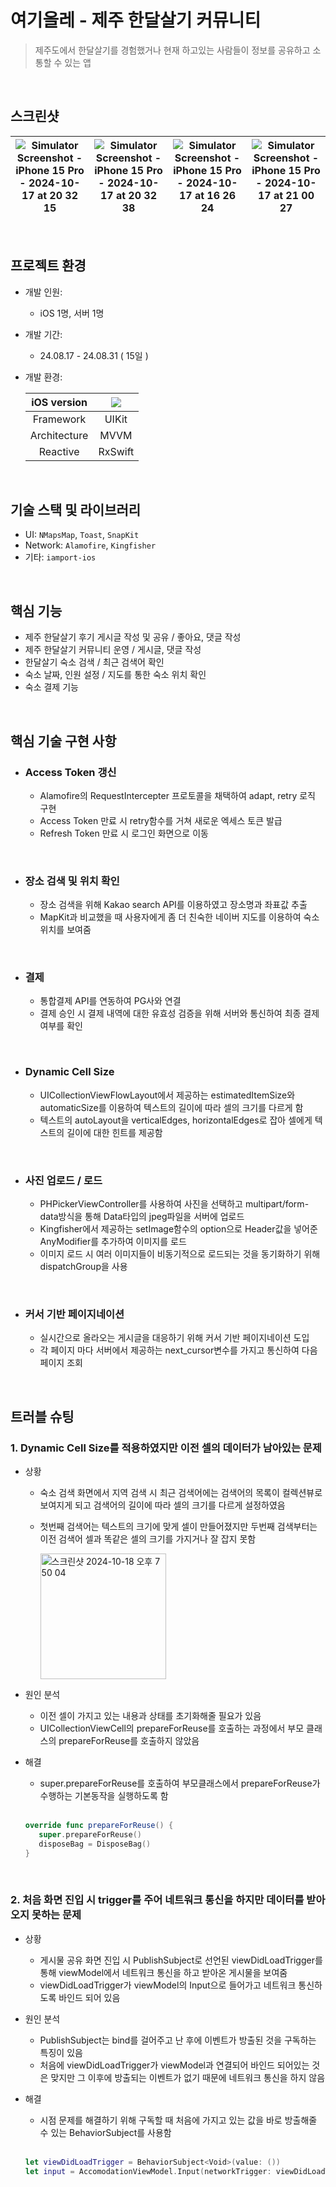 # 여기올레 - 제주 한달살기 커뮤니티
> 제주도에서 한달살기를 경험했거나 현재 하고있는 사람들이 정보를 공유하고 소통할 수 있는 앱
<br/>

## 스크린샷

|![Simulator Screenshot - iPhone 15 Pro - 2024-10-17 at 20 32 15](https://github.com/user-attachments/assets/fcf48aab-4a52-44f0-aff7-77d244318eee)|![Simulator Screenshot - iPhone 15 Pro - 2024-10-17 at 20 32 38](https://github.com/user-attachments/assets/d4cd0c25-0f37-4efd-8a4d-09aaf10ad3c2)|![Simulator Screenshot - iPhone 15 Pro - 2024-10-17 at 16 26 24](https://github.com/user-attachments/assets/dd9b5180-1655-4a2a-be1c-5d9c1ec05a40)|![Simulator Screenshot - iPhone 15 Pro - 2024-10-17 at 21 00 27](https://github.com/user-attachments/assets/b24d9142-eedf-4470-86fb-70d8326eface)|
|--|--|--|--|

<br>

## 프로젝트 환경
- 개발 인원:
  - iOS 1명, 서버 1명
- 개발 기간:
  - 24.08.17 - 24.08.31 ( 15일 )
- 개발 환경:

    | iOS version | <img src="https://img.shields.io/badge/iOS-16.0+-black?logo=apple"/> |
    |:-:|:-:|
    | Framework | UIKit |
    | Architecture | MVVM |
    | Reactive | RxSwift |

<br/>

## 기술 스택 및 라이브러리
- UI: `NMapsMap`, `Toast`, `SnapKit`
- Network: `Alamofire`, `Kingfisher`
- 기타: `iamport-ios`

<br/>

## 핵심 기능

- 제주 한달살기 후기 게시글 작성 및 공유 / 좋아요, 댓글 작성
- 제주 한달살기 커뮤니티 운영 / 게시글, 댓글 작성 
- 한달살기 숙소 검색 / 최근 검색어 확인
- 숙소 날짜, 인원 설정 / 지도를 통한 숙소 위치 확인
- 숙소 결제 기능

<br/>
 
## 핵심 기술 구현 사항

- ### Access Token 갱신
  - Alamofire의 RequestIntercepter 프로토콜을 채택하여 adapt, retry 로직 구현 
  - Access Token 만료 시 retry함수를 거쳐 새로운 엑세스 토큰 발급
  - Refresh Token 만료 시 로그인 화면으로 이동

<br>

- ### 장소 검색 및 위치 확인
  - 장소 검색을 위해 Kakao search API를 이용하였고 장소명과 좌표값 추출
  - MapKit과 비교했을 때 사용자에게 좀 더 친숙한 네이버 지도를 이용하여 숙소 위치를 보여줌
 
<br>

- ### 결제
  - 통합결제 API를 연동하여 PG사와 연결
  - 결제 승인 시 결제 내역에 대한 유효성 검증을 위해 서버와 통신하여 최종 결제 여부를 확인

<br>

- ### Dynamic Cell Size
  - UICollectionViewFlowLayout에서 제공하는 estimatedItemSize와 automaticSize를 이용하여 텍스트의 길이에 따라 셀의 크기를 다르게 함   
  - 텍스트의 autoLayout을 verticalEdges, horizontalEdges로 잡아 셀에게 텍스트의 길이에 대한 힌트를 제공함

<br>

- ### 사진 업로드 / 로드
  - PHPickerViewController를 사용하여 사진을 선택하고 multipart/form-data방식을 통해 Data타입의 jpeg파일을 서버에 업로드
  - Kingfisher에서 제공하는 setImage함수의 option으로 Header값을 넣어준 AnyModifier를 추가하여 이미지를 로드
  - 이미지 로드 시 여러 이미지들이 비동기적으로 로드되는 것을 동기화하기 위해 dispatchGroup을 사용

<br>

- ### 커서 기반 페이지네이션
  - 실시간으로 올라오는 게시글을 대응하기 위해 커서 기반 페이지네이션 도입
  - 각 페이지 마다 서버에서 제공하는 next_cursor변수를 가지고 통신하여 다음 페이지 조회

<br/>

## 트러블 슈팅
### 1. Dynamic Cell Size를 적용하였지만 이전 셀의 데이터가 남아있는 문제
- 상황
  - 숙소 검색 화면에서 지역 검색 시 최근 검색어에는 검색어의 목록이 컬렉션뷰로 보여지게 되고 검색어의 길이에 따라 셀의 크기를 다르게 설정하였음
  - 첫번째 검색어는 텍스트의 크기에 맞게 셀이 만들어졌지만 두번째 검색부터는 이전 검색어 셀과 똑같은 셀의 크기를 가지거나 잘 잡지 못함
   
      <img width="201" alt="스크린샷 2024-10-18 오후 7 50 04" src="https://github.com/user-attachments/assets/eb919ce7-4436-4e78-828e-92bb08db4163">
  
- 원인 분석
  - 이전 셀이 가지고 있는 내용과 상태를 초기화해줄 필요가 있음
  - UICollectionViewCell의 prepareForReuse를 호출하는 과정에서 부모 클래스의 prepareForReuse를 호출하지 않았음

- 해결
  - super.prepareForReuse를 호출하여 부모클래스에서 prepareForReuse가 수행하는 기본동작을 실행하도록 함
  <br>

     ```swift
     override func prepareForReuse() {
        super.prepareForReuse()
        disposeBag = DisposeBag()
     }
     ```
<br>

### 2. 처음 화면 진입 시 trigger를 주어 네트워크 통신을 하지만 데이터를 받아오지 못하는 문제
- 상황
  - 게시물 공유 화면 진입 시 PublishSubject로 선언된 viewDidLoadTrigger를 통해 viewModel에서 네트워크 통신을 하고 받아온 게시물을 보여줌
  - viewDidLoadTrigger가 viewModel의 Input으로 들어가고 네트워크 통신하도록 바인드 되어 있음
 
- 원인 분석
  - PublishSubject는 bind를 걸어주고 난 후에 이벤트가 방출된 것을 구독하는 특징이 있음
  - 처음에 viewDidLoadTrigger가 viewModel과 연결되어 바인드 되어있는 것은 맞지만 그 이후에 방출되는 이벤트가 없기 때문에 네트워크 통신을 하지 않음
 
- 해결 
  - 시점 문제를 해결하기 위해 구독할 때 처음에 가지고 있는 값을 바로 방출해줄 수 있는 BehaviorSubject를 사용함
  <br>
    
     ```swift
     let viewDidLoadTrigger = BehaviorSubject<Void>(value: ())
     let input = AccomodationViewModel.Input(networkTrigger: viewDidLoadTrigger)
     ```
    
    







